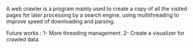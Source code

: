 A web crawler is a program mainly used to create a copy of all the visited pages for later processing by a search engine, using multithreading to improve speed of downloading and parsing.

Future works :
1- More threading management.
2- Create a visualizer for crawled data.

